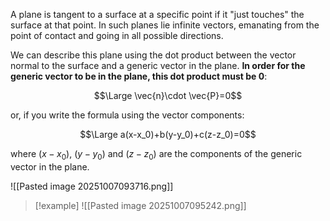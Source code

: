 A plane is tangent to a surface at a specific point if it "just touches" the surface at that point.
In such planes lie infinite vectors, emanating from the point of contact and going in all possible directions.

We can describe this plane using the dot product between the vector normal to the surface and a generic vector in the plane. **In order for the generic vector to be in the plane, this dot product must be 0**:

$$\Large \vec{n}\cdot \vec{P}=0$$

or, if you write the formula using the vector components:

$$\Large a(x-x_0)+b(y-y_0)+c(z-z_0)=0$$

where $(x-x_0)$, $(y-y_0)$ and $(z-z_0)$ are the components of the generic vector in the plane.

![[Pasted image 20251007093716.png]]

> [!example]
> ![[Pasted image 20251007095242.png]]
